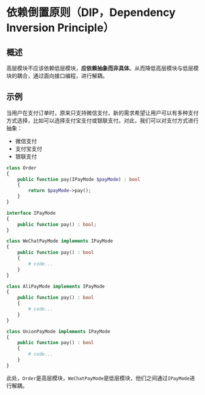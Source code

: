 # 依赖倒置原则（DIP，Dependency Inversion Principle）

## 概述

高层模块不应该依赖低层模块，**应依赖抽象而非具体**。从而降低高层模块与低层模块的耦合，通过面向接口编程，进行解耦。

## 示例

当用户在支付订单时，原来只支持微信支付，新的需求希望让用户可以有多种支付方式选择，比如可以选择支付宝支付或银联支付。对此，我们可以对支付方式进行抽象：

* 微信支付
* 支付宝支付
* 银联支付

```php
class Order
{
    public function pay(IPayMode $payMode) : bool
    {
        return $payMode->pay();
    }
}

interface IPayMode
{
    public function pay() : bool;
}

class WeChatPayMode implements IPayMode
{
    public function pay() : bool
    {
        # code...
    }
}

class AliPayMode implements IPayMode
{
    public function pay() : bool
    {
        # code...
    }
}

class UnionPayMode implements IPayMode
{
    public function pay() : bool
    {
        # code...
    }
}
```

此处，`Order`是高层模块，`WeChatPayMode`是低层模块，他们之间通过`IPayMode`进行解耦。